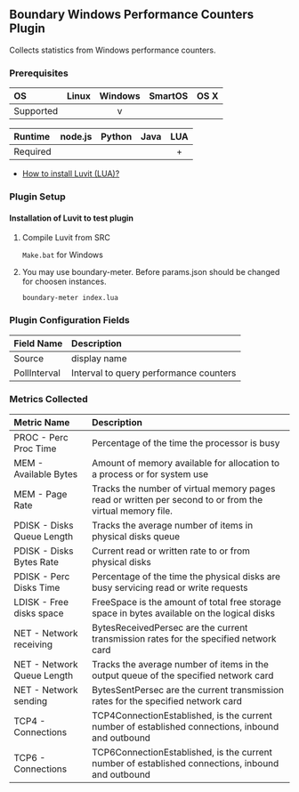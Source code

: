 Boundary Windows Performance Counters Plugin
--------------------------
Collects statistics from Windows performance counters.

### Prerequisites

|     OS    | Linux | Windows | SmartOS | OS X |
|:----------|:-----:|:-------:|:-------:|:----:|
| Supported |       |    v    |         |      |


|  Runtime | node.js | Python | Java | LUA |
|:---------|:-------:|:------:|:----:|:---:|
| Required |         |       |       |  +  |


- [How to install Luvit (LUA)?](https://luvit.io/) 

### Plugin Setup

#### Installation of Luvit to test plugin

1. Compile Luvit from SRC

     ```Make.bat``` for Windows 
	 
2. You may use boundary-meter. Before params.json should be changed for choosen instances.

	```boundary-meter index.lua```

### Plugin Configuration Fields
|Field Name     |Description                                |
|:--------------|:------------------------------------------|
|Source         |display name                               |
|PollInterval   |Interval to query performance counters     |


### Metrics Collected

|Metric Name                      |Description                                                                                                   |
|:--------------------------------|:-------------------------------------------------------------------------------------------------------------|
|PROC - Perc Proc Time            |Percentage of the time the processor is busy                                                                  |
|MEM - Available Bytes            |Amount of memory available for allocation to a process or for system use                                      |
|MEM - Page Rate                  |Tracks the number of virtual memory pages read or written per second to or from the virtual memory file.      |
|PDISK - Disks Queue Length       |Tracks the average number of items in physical disks queue                                                    |
|PDISK - Disks Bytes Rate         |Current read or written rate to or from physical disks                                                        |
|PDISK - Perc Disks Time          |Percentage of the time the physical disks are busy servicing read or write requests                           |
|LDISK - Free disks space         |FreeSpace is the amount of total free storage space in bytes available on the logical disks                   |
|NET - Network receiving          |BytesReceivedPersec are the current transmission rates for the specified network card                         |
|NET - Network Queue Length       |Tracks the average number of items in the output queue of the specified network card                          |
|NET - Network sending            |BytesSentPersec are the current transmission rates for the specified network card                             |
|TCP4 - Connections               |TCP4ConnectionEstablished,  is the current number of established connections, inbound and outbound            |
|TCP6 - Connections               |TCP6ConnectionEstablished,  is the current number of established connections, inbound and outbound            |
